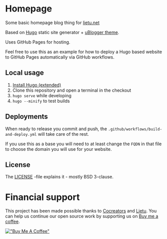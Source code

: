 # Homepage

Some basic homepage blog thing for [lietu.net](https://lietu.net)

Based on [Hugo](https://gohugo.io) static site generator + [uBlogger theme](https://ublogger.netlify.app).

Uses GitHub Pages for hosting.

Feel free to use this as an example for how to deploy a Hugo based website to GitHub Pages automatically via GitHub workflows.

## Local usage

1. [Install Hugo (extended)](https://gohugo.io/getting-started/installing/)
2. Clone this repository and open a terminal in the checkout
3. `hugo serve` while developing
4. `hugo --minify` to test builds

## Deployments

When ready to release you commit and push, the `.github/workflows/build-and-deploy.yml` will take care of the rest.

If you use this as a base you will need to at least change the `FQDN` in that file to choose the domain you will use for your website.

## License

The [LICENSE](./LICENSE) -file explains it - mostly BSD 3-clause.


# Financial support

This project has been made possible thanks to [Cocreators](https://cocreators.ee) and [Lietu](https://lietu.net). You can help us continue our open source work by supporting us on [Buy me a coffee](https://www.buymeacoffee.com/cocreators).

[!["Buy Me A Coffee"](https://www.buymeacoffee.com/assets/img/custom_images/orange_img.png)](https://www.buymeacoffee.com/cocreators)
